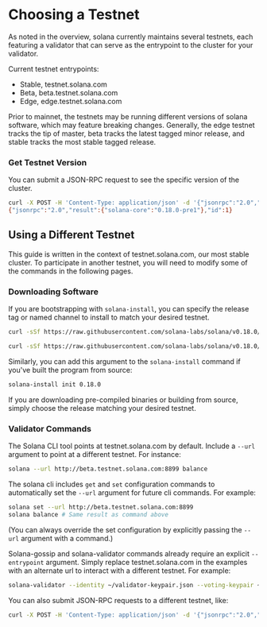 # Choosing a Testnet

As noted in the overview, solana currently maintains several testnets, each featuring a validator that can serve as the entrypoint to the cluster for your validator.

Current testnet entrypoints:

* Stable, testnet.solana.com
* Beta, beta.testnet.solana.com
* Edge, edge.testnet.solana.com

Prior to mainnet, the testnets may be running different versions of solana software, which may feature breaking changes. Generally, the edge testnet tracks the tip of master, beta tracks the latest tagged minor release, and stable tracks the most stable tagged release.

### Get Testnet Version

You can submit a JSON-RPC request to see the specific version of the cluster.

```bash
curl -X POST -H 'Content-Type: application/json' -d '{"jsonrpc":"2.0","id":1, "method":"getVersion"}' edge.testnet.solana.com:8899
{"jsonrpc":"2.0","result":{"solana-core":"0.18.0-pre1"},"id":1}
```

## Using a Different Testnet

This guide is written in the context of testnet.solana.com, our most stable cluster. To participate in another testnet, you will need to modify some of the commands in the following pages.

### Downloading Software

If you are bootstrapping with `solana-install`, you can specify the release tag or named channel to install to match your desired testnet.

```bash
curl -sSf https://raw.githubusercontent.com/solana-labs/solana/v0.18.0/install/solana-install-init.sh | sh -s - 0.18.0
```

```bash
curl -sSf https://raw.githubusercontent.com/solana-labs/solana/v0.18.0/install/solana-install-init.sh | sh -s - beta
```

Similarly, you can add this argument to the `solana-install` command if you've built the program from source:

```bash
solana-install init 0.18.0
```

If you are downloading pre-compiled binaries or building from source, simply choose the release matching your desired testnet.

### Validator Commands

The Solana CLI tool points at testnet.solana.com by default. Include a `--url` argument to point at a different testnet. For instance:

```bash
solana --url http://beta.testnet.solana.com:8899 balance
```

The solana cli includes `get` and `set` configuration commands to automatically set the `--url` argument for future cli commands. For example:

```bash
solana set --url http://beta.testnet.solana.com:8899
solana balance # Same result as command above
```

\(You can always override the set configuration by explicitly passing the `--url` argument with a command.\)

Solana-gossip and solana-validator commands already require an explicit `--entrypoint` argument. Simply replace testnet.solana.com in the examples with an alternate url to interact with a different testnet. For example:

```bash
solana-validator --identity ~/validator-keypair.json --voting-keypair ~/validator-vote-keypair.json --ledger ~/validator-config --rpc-port 8899 beta.testnet.solana.com
```

You can also submit JSON-RPC requests to a different testnet, like:

```bash
curl -X POST -H 'Content-Type: application/json' -d '{"jsonrpc":"2.0","id":1, "method":"getTransactionCount"}' http://beta.testnet.solana.com:8899
```
